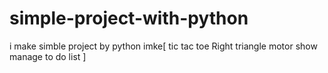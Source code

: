 # simple-project-with-python
i make simble project by python
imke[
      tic tac toe
      Right triangle
      motor show manage
      to do list
]

      
